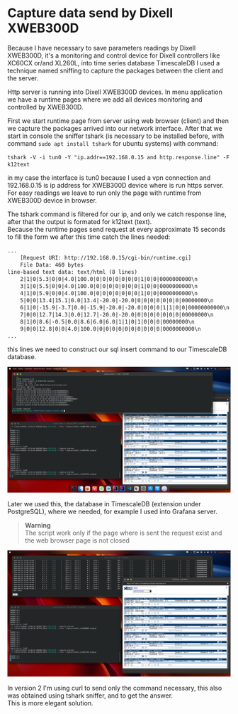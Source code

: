 # Capture data send by Dixell XWEB300D
Because I have necessary to save parameters readings by Dixell XWEB300D, it's a monitoring and control device for Dixell controllers
like XC60CX or/and XL260L, into time series database TimescaleDB I used a technique named sniffing to capture the
packages between the client and the server.  
  
Http server is running into Dixell XWEB300D devices. In menu application we have a runtime pages where we add all devices
monitoring and controlled by XWEB300D.  
  
First we start runtime page from server using web browser (client) and then we capture the packages arrived into our network 
interface. After that we start in console the sniffer tshark (is necessary to be installed before, with command
```sudo apt install tshark``` for ubuntu systems) with command:  
```shell
tshark -V -i tun0 -Y "ip.addr==192.168.0.15 and http.response.line" -F k12text
```
in my case the interface is tun0 because I used a vpn connection and 192.168.0.15 is ip address for XWEB300D device 
where is run https server. For easy readings we leave to run only the page with runtime from XWEB300D device in browser.  
  
The tshark command is filtered for our ip, and only we catch response line, after that the output is formated for k12text (text).  
Because the runtime pages send request at every approximate 15 seconds to fill the form we after this time catch the lines 
needed:  
```text
...
    [Request URI: http://192.168.0.15/cgi-bin/runtime.cgi]
    File Data: 460 bytes
line-based text data: text/html (8 lines)
    2|1|0|5.3|0|0|4.0|100.0|0|0|0|0|0|0|0|1|0|0|0000000000\n
    3|1|0|5.5|0|0|4.0|100.0|0|0|0|0|0|0|0|1|0|0|0000000000\n
    4|1|0|5.9|0|0|4.0|100.0|0|0|0|0|0|0|0|1|0|0|0000000000\n
    5|0|0|13.4|15.1|0.0|13.4|-20.0|-20.0|0|0|0|0|0|0|0|00000000\n
    6|1|0|-15.9|-3.7|0.0|-15.9|-20.0|-20.0|0|0|0|1|1|0|0|00000000000\n
    7|0|0|12.7|14.3|0.0|12.7|-20.0|-20.0|0|0|0|0|0|0|0|00000000\n
    8|1|0|8.6|-0.5|0.0|8.6|6.0|6.0|1|1|0|1|0|0|0|00000000\n
    9|0|0|12.8|0|0|4.0|100.0|0|0|0|0|0|0|0|0|0|0|0000000000\n
...
```
this lines we need to construct our sql insert command to our TimescaleDB database.  

![Screen shoot with command tshark running](./img/capture_with_tshark.png)

Later we used this, the database in TimescaleDB (extension under PostgreSQL), where we needed, for example I used into Grafana server.  

>**Warning**  
> The script work only if the page where is sent the request exist and the web browser page is not closed  
  

![Screen shoot with final script running](./img/run_script.png)  

In version 2 I'm using curl to send only the command necessary, this also was obtained using tshark sniffer, and to get the answer.  
This is more elegant solution.  



